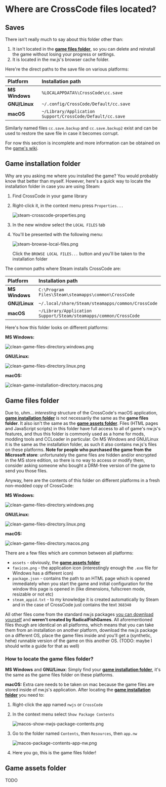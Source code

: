 # Where are CrossCode files located?

## Saves

There isn't really much to say about this folder other than:

1. It isn't located in the [**game files folder**](#game-files-folder), so you can delete and reinstall the game without losing your progress or settings.
2. It is located in the nw.js's browser cache folder.

Here're the direct paths to the save file on various platforms:

| Platform       | Installation path                                         |
| :------------- | :-------------------------------------------------------- |
| **MS Windows** | `%LOCALAPPDATA%\CrossCode\cc.save`                        |
| **GNU/Linux**  | `~/.config/CrossCode/Default/cc.save`                     |
| **macOS**      | `~/Library/Application Support/CrossCode/Default/cc.save` |

Similarly named files `cc.save.backup` and `cc.save.backup2` exist and can be used to restore the save file in case it becomes corrupt.

For now this section is incomplete and more information can be obtained on the [game's wiki](https://crosscode.gamepedia.com/Savegame).

## Game installation folder

Why are you asking me where you installed the game? You would probably know that better than myself. However, here's a quick way to locate the installation folder in case you are using Steam:

1. Find CrossCode in your game library
2. Right-click it, in the context menu press `Properties...`

   ![steam-crosscode-properties.png](media/steam-crosscode-properties.png)

3. In the new window select the `LOCAL FILES` tab
4. You'll be presented with the following menu:

   ![steam-browse-local-files.png](media/steam-browse-local-files.png)

   Click the `BROWSE LOCAL FILES...` button and you'll be taken to the installation folder

The common paths where Steam installs CrossCode are:

| Platform       | Installation path                                                |
| :------------- | :--------------------------------------------------------------- |
| **MS Windows** | `C:\Program Files\Steam\steamapps\common\CrossCode`              |
| **GNU/Linux**  | `~/.local/share/Steam/steamapps/common/CrossCode`                |
| **macOS**      | `~/Library/Application Support/Steam/steamapps/common/CrossCode` |

Here's how this folder looks on different platforms:

**MS Windows:**

![clean-game-files-directory.windows.png](media/clean-game-files-directory.windows.png)

**GNU/Linux:**

![clean-game-files-directory.linux.png](media/clean-game-files-directory.linux.png)

**macOS:**

![clean-game-installation-directory.macos.png](media/clean-game-installation-directory.macos.png)

## Game files folder

Due to, uhm... _interesting_ structure of the CrossCode's macOS application, [**game installation folder**](#game-installation-folder) is not necessarily the same as the **game files folder**. It also isn't the same as the [**game assets folder**](#game-assets-folder). Files (HTML pages and JavaScript scripts) in this folder have full access to all of game's nw.js's features, and thus this folder is commonly used as a home for mods, modding tools and CCLoader in particular. On MS Windows and GNU/Linux it is the same as the installation folder, as such it also contains nw.js's files on these platforms.
**Note for people who purchased the game from the Microsoft store**: unfortunately the game files are hidden and/or encrypted in the MS store edition, so there is no way to access or modify them, consider asking someone who bought a DRM-free version of the game to send you those files.

Anyway, here are the contents of this folder on different platforms in a fresh non-modded copy of CrossCode:

**MS Windows:**

![clean-game-files-directory.windows.png](media/clean-game-files-directory.windows.png)

**GNU/Linux:**

![clean-game-files-directory.linux.png](media/clean-game-files-directory.linux.png)

**macOS:**

![clean-game-files-directory.macos.png](media/clean-game-files-directory.macos.png)

There are a few files which are common between all platforms:

- `assets` - obviously, the [**game assets folder**](#game-assets-folder)
- `favicon.png` - the application icon (interestingly enough the `.exe` file for Windows has a different icon)
- `package.json` - contains the path to an HTML page which is opened immediately when you start the game and initial configuration for the window this page is opened in (like dimensions, fullscreen mode, resizable or not etc)
- `steam_appid.txt` - to my knowledge it is created automatically by Steam and in the case of CrossCode just contains the text `368340`

All other files come from the standard nw.js packages [you can download yourself](https://dl.nwjs.io/v0.35.5/) and **weren't created by RadicalFishGames**. All aforementioned files though are identical on all platforms, which means that you can take them from an installation on another platform, download the nw.js package on a different OS, place the game files inside and you'll get a (synthetic, hehe) runnable version of the game on this another OS. (TODO: maybe I should write a guide for that as well)

### How to locate the game files folder?

**MS Windows** and **GNU/Linux**: Simply find your [**game installation folder**](#game-installation-folder), it's the same as the game files folder on these platforms.

**macOS:** Extra care needs to be taken on mac because the game files are stored inside of nw.js's application. After locating the [**game installation folder**](#game-installation-folder) you need to:

1. Right-click the app named `nwjs` or `CrossCode`
2. In the context menu select `Show Package Contents`

   ![macos-show-nwjs-package-contents.png](media/macos-show-nwjs-package-contents.png)

3. Go to the folder named `Contents`, then `Resources`, then `app.nw`

   ![macos-package-contents-app-nw.png](media/macos-package-contents-app-nw.png)

4. Here you go, this is the game files folder!

## Game assets folder

TODO

